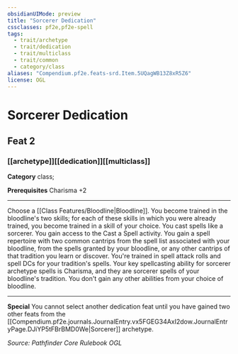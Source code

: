 ```yaml
---
obsidianUIMode: preview
title: "Sorcerer Dedication"
cssclasses: pf2e,pf2e-spell
tags:
  - trait/archetype
  - trait/dedication
  - trait/multiclass
  - trait/common
  - category/class
aliases: "Compendium.pf2e.feats-srd.Item.5UQagWB13Z8xR5Z6"
license: OGL
---
```

# Sorcerer Dedication
## Feat 2
### [[archetype]][[dedication]][[multiclass]]

**Category** class; 



**Prerequisites** Charisma +2
* * *
Choose a [[Class Features/Bloodline|Bloodline]]. You become trained in the bloodline's two skills; for each of these skills in which you were already trained, you become trained in a skill of your choice. You cast spells like a sorcerer. You gain access to the Cast a Spell activity. You gain a spell repertoire with two common cantrips from the spell list associated with your bloodline, from the spells granted by your bloodline, or any other cantrips of that tradition you learn or discover. You're trained in spell attack rolls and spell DCs for your tradition's spells. Your key spellcasting ability for sorcerer archetype spells is Charisma, and they are sorcerer spells of your bloodline's tradition. You don't gain any other abilities from your choice of bloodline.

* * *

**Special** You cannot select another dedication feat until you have gained two other feats from the [[Compendium.pf2e.journals.JournalEntry.vx5FGEG34AxI2dow.JournalEntryPage.DJiYP5tFBrBMD0We|Sorcerer]] archetype.

*Source: Pathfinder Core Rulebook*
*OGL*